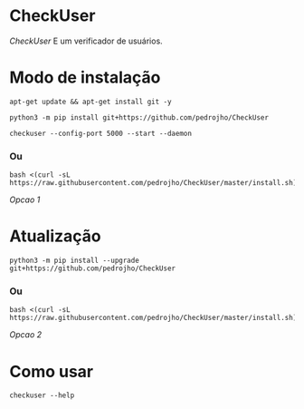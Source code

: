 # CheckUser

*CheckUser* E um verificador de usuários.

# Modo de instalação
```
apt-get update && apt-get install git -y
```
```
python3 -m pip install git+https://github.com/pedrojho/CheckUser
```
```
checkuser --config-port 5000 --start --daemon
```

### Ou
```
bash <(curl -sL https://raw.githubusercontent.com/pedrojho/CheckUser/master/install.sh)
```
 *Opcao 1*

# Atualização
```
python3 -m pip install --upgrade git+https://github.com/pedrojho/CheckUser
```

### Ou
```
bash <(curl -sL https://raw.githubusercontent.com/pedrojho/CheckUser/master/install.sh)
```
 *Opcao 2*

# Como usar
```
checkuser --help
```
